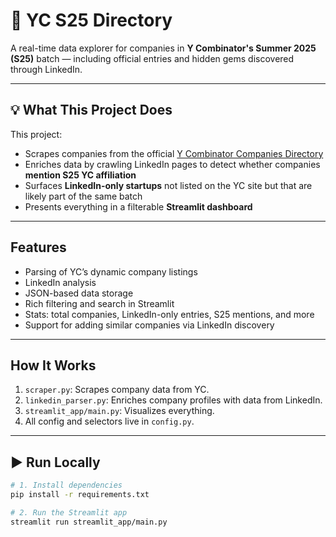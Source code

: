 # 🚀 YC S25 Directory

A real-time data explorer for companies in **Y Combinator's Summer 2025 (S25)** batch — including official entries and hidden gems discovered through LinkedIn.

---

## 💡 What This Project Does

This project:
- Scrapes companies from the official [Y Combinator Companies Directory](https://www.ycombinator.com/companies?batch=Summer%202025)
- Enriches data by crawling LinkedIn pages to detect whether companies **mention S25 YC affiliation**
- Surfaces **LinkedIn-only startups** not listed on the YC site but that are likely part of the same batch
- Presents everything in a filterable **Streamlit dashboard**

---

## Features

- Parsing of YC’s dynamic company listings
- LinkedIn analysis
- JSON-based data storage
- Rich filtering and search in Streamlit
- Stats: total companies, LinkedIn-only entries, S25 mentions, and more
- Support for adding similar companies via LinkedIn discovery

---

## How It Works

1. `scraper.py`: Scrapes company data from YC.
2. `linkedin_parser.py`: Enriches company profiles with data from LinkedIn.
3. `streamlit_app/main.py`: Visualizes everything.
4. All config and selectors live in `config.py`.

---

## ▶️ Run Locally

```bash
# 1. Install dependencies
pip install -r requirements.txt

# 2. Run the Streamlit app
streamlit run streamlit_app/main.py
